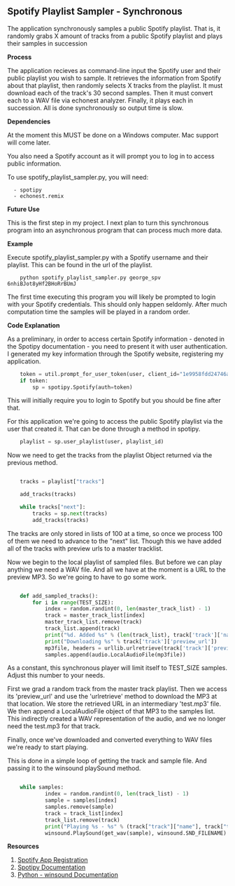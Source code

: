## Spotify Playlist Sampler - Synchronous ##

The application synchronously samples a public Spotify playlist. That is, it randomly grabs X amount of tracks from a public Spotify playlist and plays their samples in succession

**Process**

The application recieves as command-line input the Spotify user and their public playlist you wish to sample. It retrieves the information from Spotify about that playlist, then randomly selects X tracks from the playlist. It must download each of the track's 30 second samples. Then it must convert each to a WAV file via echonest analyzer. Finally, it plays each in succession. All is done synchronously so output time is slow.

**Dependencies**

At the moment this MUST be done on a Windows computer. Mac support will come later.

You also need a Spotify account as it will prompt you to log in to access public information.

To use spotify_playlist_sampler.py, you will need:

      - spotipy
      - echonest.remix

**Future Use**

This is the first step in my project. I next plan to turn this synchronous program into an asynchronous program that can process much more data.

**Example**

Execute spotify_playlist_sampler.py with a Spotify username and their playlist. This can be found in the url of the playlist.

```
    python spotify_playlist_sampler.py george_spv 6nhiBJot8yHf2BHoRrBUmJ
```

The first time executing this program you will likely be prompted to login with your Spotify credentials. This should only happen seldomly. After much computation time the
samples will be played in a random order.

**Code Explanation**

As a preliminary, in order to access certain Spotify information - denoted in the Spotipy documentation - you need to present it with user authentication. I generated my key information through the Spotify website, registering my application.

```python
    token = util.prompt_for_user_token(user, client_id="1e9958fdd24746aea8959ccf6f724441", client_secret="a5bcdc07002c463f87a7d827c1638b91", redirect_uri="http://www.google.com")
    if token:
        sp = spotipy.Spotify(auth=token)
```

This will initially require you to login to Spotify but you should be fine after that.

For this application we're going to access the public Spotify playlist via the user that created it. That can be done through a method in spotipy.

```python
    playlist = sp.user_playlist(user, playlist_id)
```

Now we need to get the tracks from the playlist Object returned via the previous method.

```python

    tracks = playlist["tracks"]

    add_tracks(tracks)

    while tracks["next"]:
        tracks = sp.next(tracks)
        add_tracks(tracks)
```

The tracks are only stored in lists of 100 at a time, so once we process 100 of them we need to advance to the "next" list. Though this we have added all of the tracks with preview urls to a master tracklist.

Now we begin to the local playlist of sampled files. But before we can play anything we need a WAV file. And all we have at the moment is a URL to the preview MP3. So we're going to have to go some work.

```python

    def add_sampled_tracks():
        for i in range(TEST_SIZE):
            index = random.randint(0, len(master_track_list) - 1)
            track = master_track_list[index]
            master_track_list.remove(track)
            track_list.append(track)
            print("%d. Added %s" % (len(track_list), track['track']['name']))
            print("Downloading %s" % track['track']['preview_url'])
            mp3file, headers = urllib.urlretrieve(track['track']['preview_url'], "test.mp3")
            samples.append(audio.LocalAudioFile(mp3file))
```

As a constant, this synchronous player will limit itself to TEST_SIZE samples. Adjust this number to your needs.

First we grad a random track from the master track playlist. Then we access its 'preview_url' and use the 'urlretrieve' method to download the MP3 at that location. We store the retrieved URL in an intermediary 'test.mp3' file.
We then append a LocalAudioFile object of that MP3 to the samples list. This indirectly created a WAV representation of the audio, and we no longer need the test.mp3 for that track.

Finally, once we've downloaded and converted everything to WAV files we're ready to start playing.

This is done in a simple loop of getting the track and sample file. And passing it to the winsound playSound method.
```python

    while samples:
            index = random.randint(0, len(track_list) - 1)
            sample = samples[index]
            samples.remove(sample)
            track = track_list[index]
            track_list.remove(track)
            print("Playing %s - %s" % (track["track"]["name"], track["track"]["artists"][0]["name"]))
            winsound.PlaySound(get_wav(sample), winsound.SND_FILENAME)
```


**Resources**

1. [Spotify App Registration]
2. [Spotipy Documentation]
3. [Python - winsound Documentation]

[Spotify App Registration]: https://developer.spotify.com/my-applications/
[Spotipy Documentation]: https://media.readthedocs.org/pdf/spotipy/latest/spotipy.pdf
[Python - winsound Documentation]: https://docs.python.org/2/library/winsound.html